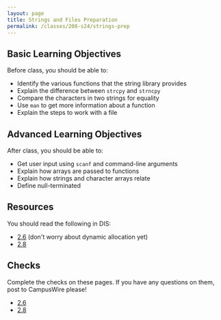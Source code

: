 ```yaml
---
layout: page
title: Strings and Files Preparation
permalink: /classes/208-s24/strings-prep
---
```


<!--## Overview-->

## Basic Learning Objectives
Before class, you should  be able to:
* Identify the various functions that the string library provides
* Explain the difference between `strcpy` and `strncpy`
* Compare the characters in two strings for equality
* Use `man` to get more information about a function
* Explain the steps to work with a file

## Advanced Learning Objectives
After class, you should be able to:
* Get user input using `scanf` and command-line arguments
* Explain how arrays are passed to functions
* Explain how strings and character arrays relate
* Define null-terminated


## Resources
You should read the following in DIS: 
* [2.6](https://diveintosystems.org/book/C2-C_depth/strings.html) (don't worry about dynamic allocation yet)
* [2.8](https://diveintosystems.org/book/C2-C_depth/IO.html)

## Checks
Complete the checks on these pages. If you have any questions on them, post to CampusWire please!
* [2.6](http://runestone.cs.swarthmore.edu/DIS_Exercises/section-2_6.html)
* [2.8](http://runestone.cs.swarthmore.edu/DIS_Exercises/section-2_8.html)